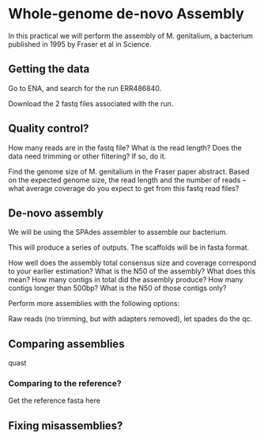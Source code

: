 # Whole-genome de-novo Assembly

In this practical we will perform the assembly of M. genitalium, a bacterium published in 1995 by Fraser et al in Science.

## Getting the data

Go to ENA, and search for the run ERR486840.

Download the 2 fastq files associated with the run.

## Quality control?

How many reads are in the fastq file? What is the read length?
Does the data need trimming or other filtering? If so, do it.

Find the genome size of M. genitalium in the Fraser paper abstract.
Based on the expected genome size, the read length and the number of reads – what average coverage do you expect to get from this fastq read files?

## De-novo assembly

We will be using the SPAdes assembler to assemble our bacterium.

This will produce a series of outputs. The scaffolds will be in fasta format.

How well does the assembly total consensus size and coverage correspond to your earlier estimation?
What is the N50 of the assembly? What does this mean?
How many contigs in total did the assembly produce?
How many contigs longer than 500bp? What is the N50 of those contigs only?

Perform more assemblies with the following options:

Raw reads (no trimming, but with adapters removed), let spades do the qc.

## Comparing assemblies

quast

### Comparing to the reference?

Get the reference fasta here

## Fixing misassemblies?
